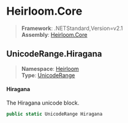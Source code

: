 # Heirloom.Core

> **Framework**: .NETStandard,Version=v2.1  
> **Assembly**: [Heirloom.Core][0]  

## UnicodeRange.Hiragana

> **Namespace**: [Heirloom][0]  
> **Type**: [UnicodeRange][1]  

#### Hiragana

The Hiragana unicode block.

```cs
public static UnicodeRange Hiragana
```

[0]: ../../../Heirloom.Core.md
[1]: ../UnicodeRange.md
